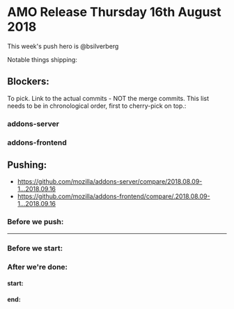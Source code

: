 
# AMO Release Thursday 16th August 2018

This week's push hero is @bsilverberg

Notable things shipping:


## Blockers:

To pick.  Link to the actual commits - NOT the merge commits.  This list needs
to be in chronological order, first to cherry-pick on top.:

### addons-server

### addons-frontend

## Pushing:

* https://github.com/mozilla/addons-server/compare/2018.08.09-1...2018.09.16
* https://github.com/mozilla/addons-frontend/compare/.2018.08.09-1...2018.09.16

### Before we push:

-------------------------------------------------------------------------------

### Before we start:


### After we're done:

#### start: 
#### end: 
